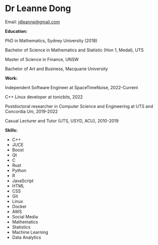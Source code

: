 # Dr Leanne Dong

Email: jdleanne@gmail.com

**Education:**

PhD in Mathematics, Sydney University (2018)

Bachelor of Science in Mathematics and Statistic (Hon 1, Medal), UTS

Master of Science in Finance, UNSW

Bachelor of Art and Business, Macquarie University


**Work:**

Independent Software Engineer at SpaceTimeNoise, 2022-Current

C++ Linux developer at tonicbits, 2022

Postdoctoral researcher in Computer Science and Engineering at UTS and Concordia Uni, 2019-2022

Casual Lecturer and Tutor (UTS, USYD, ACU), 2010-2019


**Skills:**

- C++
- JUCE
- Boost
- Qt
- C
- Rust
- Python
- R
- JavaScript
- HTML
- CSS
- Git
- Linux
- Docker
- AWS
- Social Media
- Mathematics
- Statistics
- Machine Learning
- Data Analytics
